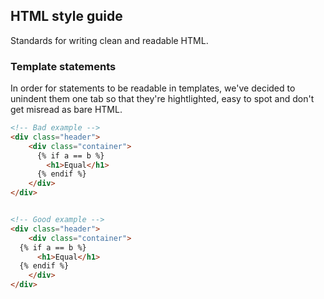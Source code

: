 
## HTML style guide

Standards for writing clean and readable HTML.

### Template statements

In order for statements to be readable in templates, we've decided to unindent them one tab so 
that they're hightlighted, easy to spot and don't get misread as bare HTML.

```html
<!-- Bad example -->
<div class="header">
    <div class="container">
      {% if a == b %}
        <h1>Equal</h1>
      {% endif %}
    </div>
</div>


<!-- Good example -->
<div class="header">
    <div class="container">
  {% if a == b %}
      <h1>Equal</h1>
  {% endif %}
    </div>
</div>

```
